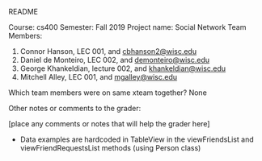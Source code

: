 README

Course: cs400
Semester: Fall 2019
Project name: Social Network
Team Members:
1. Connor Hanson, LEC 001, and cbhanson2@wisc.edu
2. Daniel de Monteiro, LEC 002, and demonteiro@wisc.edu
3. George Khankeldian, lecture 002, and khankeldian@wisc.edu
4. Mitchell Alley, LEC 001, and mgalley@wisc.edu

 

Which team members were on same xteam together?
None


Other notes or comments to the grader:

[place any comments or notes that will help the grader here]
- Data examples are hardcoded in TableView in the viewFriendsList and viewFriendRequestsList methods (using Person class)
